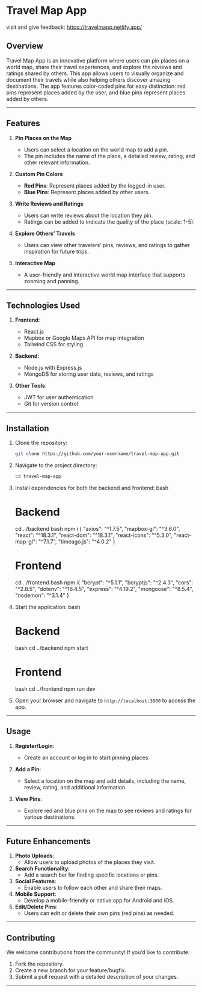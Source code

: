 # Travel Map App
visit and give feedback: https://travelmapp.netlify.app/

## Overview
Travel Map App is an innovative platform where users can pin places on a world map, share their travel experiences, and explore the reviews and ratings shared by others. This app allows users to visually organize and document their travels while also helping others discover amazing destinations. The app features color-coded pins for easy distinction: red pins represent places added by the user, and blue pins represent places added by others.

---

## Features
1. **Pin Places on the Map**
   - Users can select a location on the world map to add a pin.
   - The pin includes the name of the place, a detailed review, rating, and other relevant information.

2. **Custom Pin Colors**
   - **Red Pins**: Represent places added by the logged-in user.
   - **Blue Pins**: Represent places added by other users.

3. **Write Reviews and Ratings**
   - Users can write reviews about the location they pin.
   - Ratings can be added to indicate the quality of the place (scale: 1-5).

4. **Explore Others’ Travels**
   - Users can view other travelers’ pins, reviews, and ratings to gather inspiration for future trips.

5. **Interactive Map**
   - A user-friendly and interactive world map interface that supports zooming and panning.

---

## Technologies Used
1. **Frontend**:
   - React.js
   - Mapbox or Google Maps API for map integration
   - Tailwind CSS for styling

2. **Backend**:
   - Node.js with Express.js
   - MongoDB for storing user data, reviews, and ratings

3. **Other Tools**:
   - JWT for user authentication
   - Git for version control

---

## Installation
1. Clone the repository:
   ```bash
   git clone https://github.com/your-username/travel-map-app.git
   ```
2. Navigate to the project directory:
   ```bash
   cd travel-map-app
   ```
3. Install dependencies for both the backend and frontend:
   bash
   # Backend
   cd ../backend
   bash
   npm i {
   "axios": "^1.7.5",
    "mapbox-gl": "^3.6.0",
    "react": "^18.3.1",
    "react-dom": "^18.3.1",
    "react-icons": "^5.3.0",
    "react-map-gl": "^7.1.7",
    "timeago.js": "^4.0.2"
   }
   
   # Frontend
   cd ../frontend
   bash
   npm i{
   "bcrypt": "^5.1.1",
    "bcryptjs": "^2.4.3",
    "cors": "^2.8.5",
    "dotenv": "^16.4.5",
    "express": "^4.19.2",
    "mongoose": "^8.5.4",
    "nodemon": "^3.1.4"
   }
   
   
5. Start the application:
   bash
   # Backend
   bash
   cd ../backend
   npm start
   

   # Frontend
   bash
   cd ../frontend
   npm run dev
   
5. Open your browser and navigate to `http://localhost:3000` to access the app.

---

## Usage
1. **Register/Login**:
   - Create an account or log in to start pinning places.

2. **Add a Pin**:
   - Select a location on the map and add details, including the name, review, rating, and additional information.

3. **View Pins**:
   - Explore red and blue pins on the map to see reviews and ratings for various destinations.


---

## Future Enhancements
1. **Photo Uploads**:
   - Allow users to upload photos of the places they visit.
2. **Search Functionality**:
   - Add a search bar for finding specific locations or pins.
3. **Social Features**:
   - Enable users to follow each other and share their maps.
4. **Mobile Support**:
   - Develop a mobile-friendly or native app for Android and iOS.
5. **Edit/Delete Pins**:
   - Users can edit or delete their own pins (red pins) as needed.     

---

## Contributing
We welcome contributions from the community! If you’d like to contribute:
1. Fork the repository.
2. Create a new branch for your feature/bugfix.
3. Submit a pull request with a detailed description of your changes.

---



